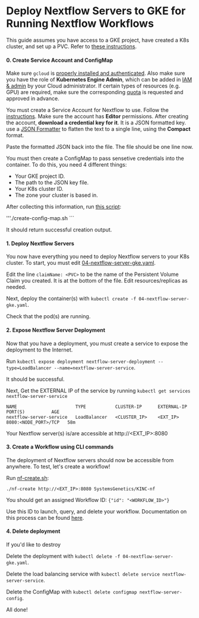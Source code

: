 Deploy Nextflow Servers to GKE for Running Nextflow Workflows
===

This guide assumes you have access to a GKE project, have created a K8s cluster, and set up a PVC. Refer to [these instructions](README.md). 

#### 0. Create Service Account and ConfigMap

Make sure `gcloud` is [properly installed and authenticated](https://cloud.google.com/deployment-manager/docs/step-by-step-guide/installation-and-setup). Also make sure you have the role of **Kubernetes Engine Admin**, which can be added in [IAM & admin](https://cloud.google.com/kubernetes-engine/docs/how-to/iam) by your Cloud administrator. If certain types of resources (e.g. GPU) are required, make sure the corresponding [quota](https://cloud.google.com/compute/quotas) is requested and approved in advance. 

You must create a Service Account for Nextflow to use. Follow the [instructions](https://cloud.google.com/iam/docs/creating-managing-service-accounts). Make sure the account has **Editor** permissions.
After creating the account, **download a credential key for it**. It is a JSON formatted key. use a [JSON Formatter](https://jsonformatter.curiousconcept.com/) to flatten the text to a single line, using the **Compact** format. 

Paste the formatted JSON back into the file. The file should be one line now.

You must then create a ConfigMap to pass sensetive credentials into the container. To do this, you need 4 different things:
- Your GKE project ID.
- The path to the JSON key file.
- Your K8s cluster ID.
- The zone your cluster is based in.

After collecting this information, run [this script](create-config-map.sh):

'''./create-config-map.sh <gke-project-id> <path-to-key-file> <cluster-id> <zone>```

It should return successful creation output.

#### 1. Deploy Nextflow Servers

You now have everything you need to deploy Nextflow servers to your K8s cluster. To start, you must edit [04-nextflow-server-gke.yaml](04-nextflow-server-gke.yaml).

Edit the line ```claimName: <PVC>``` to be the name of the Persistent Volume Claim you created. It is at the bottom of the file. Edit resources/replicas as needed.

Next, deploy the container(s) with ```kubectl create -f 04-nextflow-server-gke.yaml```.

Check that the pod(s) are running.

#### 2. Expose Nextflow Server Deployment 

Now that you have a deployment, you must create a service to expose the deployment to the Internet.

Run ```kubectl expose deployment nextflow-server-deployment --type=LoadBalancer --name=nextflow-server-service```.

It should be successful.

Next, Get the EXTERNAL IP of the service by running ```kubectl get services nextflow-server-service```

```
NAME                      TYPE           CLUSTER-IP      EXTERNAL-IP      PORT(S)          AGE
nextflow-server-service   LoadBalancer   <CLUSTER_IP>    <EXT_IP>         8080:<NODE_PORT>/TCP   58m
```
Your Nextflow server(s) is/are accessible at http://<EXT_IP>:8080

#### 3. Create a Workflow using CLI commands

The deployment of Nextflow servers should now be accessible from anywhere. To test, let's create a workflow!

Run [nf-create.sh](../cli/nf-create.sh):

```./nf-create http://<EXT_IP>:8080 SystemsGenetics/KINC-nf```

You should get an assigned Workflow ID: ```{"id": "<WORKFLOW_ID>"}```

Use this ID to launch, query, and delete your workflow. Documentation on this process can be found [here](../README.md).

#### 4. Delete deployment

If you'd like to destroy

Delete the deployment with ```kubectl delete -f 04-nextflow-server-gke.yaml```.

Delete the load balancing service with ```kubectl delete service nextflow-server-service```.

Delete the ConfigMap with ```kubectl delete configmap nextflow-server-config```.

All done!